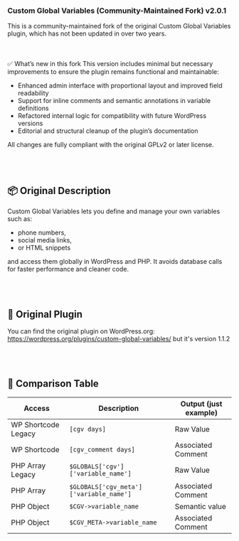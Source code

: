 ### **Custom Global Variables (Community-Maintained Fork) v2.0.1**
This is a community-maintained fork of the original Custom Global Variables plugin, which has not been updated in over two years.
<br/><br/><br/><br/>
✅ What’s new in this fork
This version includes minimal but necessary improvements to ensure the plugin remains functional and maintainable:

- Enhanced admin interface with proportional layout and improved field readability
- Support for inline comments and semantic annotations in variable definitions
- Refactored internal logic for compatibility with future WordPress versions
- Editorial and structural cleanup of the plugin’s documentation

All changes are fully compliant with the original GPLv2 or later license.
<br/><br/><br/><br/>
## **📦 Original Description**
Custom Global Variables lets you define and manage your own variables such as:
- phone numbers,
- social media links,
- or HTML snippets

and access them globally in WordPress and PHP. It avoids database calls for faster performance and cleaner code.
<br/><br/><br/><br/>
## **🔗 Original Plugin**
You can find the original plugin on WordPress.org: https://wordpress.org/plugins/custom-global-variables/ but it's version 1.1.2
<br/><br/><br/><br/>
## 🧱 **Comparison Table**

| Access                                                       | Description        | Output (just example)      |
|--------------------------------------------------------------|--------------------|----------------------------|
| WP Shortcode Legacy | `[cgv days]`                           | Raw Value          | `8`                        |             
| WP Shortcode        | `[cgv_comment days]`                   | Associated Comment | `"Interval days..."`       |
| PHP Array Legacy    | `$GLOBALS['cgv']['variable_name']`     | Raw Value          | `8`                        |
| PHP Array           | `$GLOBALS['cgv_meta']['variable_name']`| Associated Comment | `"Interval days..."`       |
| PHP Object          | `$CGV->variable_name`                  | Semantic value     | `8`                        |
| PHP Object          | `$CGV_META->variable_name`             | Associated Comment | `"Interval days..."`       |
